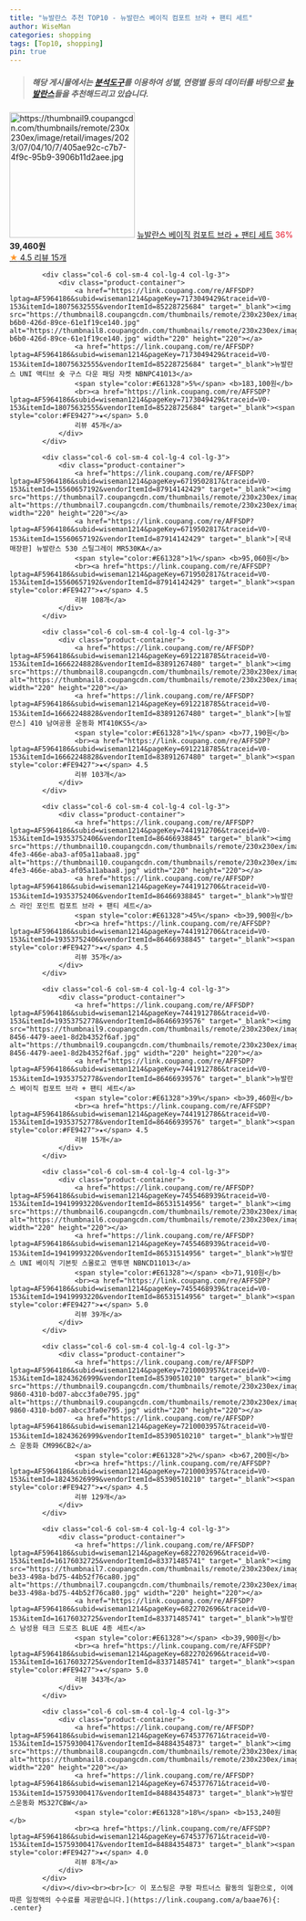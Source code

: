 ```yaml
---
title: "뉴발란스 추천 TOP10 - 뉴발란스 베이직 컴포트 브라 + 팬티 세트"
author: WiseMan
categories: shopping
tags: [Top10, shopping]
pin: true
---
```


> ##### 해당 게시물에서는 [**분석도구**](https://itemscout.io/)를 이용하여 **성별**, **연령별** 등의 데이터를 바탕으로 [**뉴발란스**](https://link.coupang.com/a/baae76)들을 추천해드리고 있습니다.
<div class="container"><div class="row">
            <div class="col-6 col-sm-4 col-lg-4 col-lg-3">
                <div class="product-container">
                    <a href="https://link.coupang.com/re/AFFSDP?lptag=AF5964186&subid=wiseman1214&pageKey=7441912786&traceid=V0-153&itemId=19353752754&vendorItemId=86466939355" target="_blank"><img src="https://thumbnail9.coupangcdn.com/thumbnails/remote/230x230ex/image/retail/images/2023/07/04/10/7/405ae92c-c7b7-4f9c-95b9-3906b11d2aee.jpg" alt="https://thumbnail9.coupangcdn.com/thumbnails/remote/230x230ex/image/retail/images/2023/07/04/10/7/405ae92c-c7b7-4f9c-95b9-3906b11d2aee.jpg" width="220" height="220"></a>
                    <a href="https://link.coupang.com/re/AFFSDP?lptag=AF5964186&subid=wiseman1214&pageKey=7441912786&traceid=V0-153&itemId=19353752754&vendorItemId=86466939355" target="_blank">뉴발란스 베이직 컴포트 브라 + 팬티 세트</a>
                    <span style="color:#E61328">36%</span> <b>39,460원</b>
                    <br><a href="https://link.coupang.com/re/AFFSDP?lptag=AF5964186&subid=wiseman1214&pageKey=7441912786&traceid=V0-153&itemId=19353752754&vendorItemId=86466939355" target="_blank"><span style="color:#FE9427">★</span> 4.5
                    리뷰 15개</a>
                </div>
            </div>
            
            <div class="col-6 col-sm-4 col-lg-4 col-lg-3">
                <div class="product-container">
                    <a href="https://link.coupang.com/re/AFFSDP?lptag=AF5964186&subid=wiseman1214&pageKey=7173049429&traceid=V0-153&itemId=18075632555&vendorItemId=85228725684" target="_blank"><img src="https://thumbnail8.coupangcdn.com/thumbnails/remote/230x230ex/image/retail/images/2023/03/03/16/7/09fb6095-b6b0-426d-89ce-61e1f19ce140.jpg" alt="https://thumbnail8.coupangcdn.com/thumbnails/remote/230x230ex/image/retail/images/2023/03/03/16/7/09fb6095-b6b0-426d-89ce-61e1f19ce140.jpg" width="220" height="220"></a>
                    <a href="https://link.coupang.com/re/AFFSDP?lptag=AF5964186&subid=wiseman1214&pageKey=7173049429&traceid=V0-153&itemId=18075632555&vendorItemId=85228725684" target="_blank">뉴발란스 UNI 액티브 숏 구스 다운 패딩 자켓 NBNPC41013</a>
                    <span style="color:#E61328">5%</span> <b>183,100원</b>
                    <br><a href="https://link.coupang.com/re/AFFSDP?lptag=AF5964186&subid=wiseman1214&pageKey=7173049429&traceid=V0-153&itemId=18075632555&vendorItemId=85228725684" target="_blank"><span style="color:#FE9427">★</span> 5.0
                    리뷰 45개</a>
                </div>
            </div>
            
            <div class="col-6 col-sm-4 col-lg-4 col-lg-3">
                <div class="product-container">
                    <a href="https://link.coupang.com/re/AFFSDP?lptag=AF5964186&subid=wiseman1214&pageKey=6719502817&traceid=V0-153&itemId=15560657192&vendorItemId=87914142429" target="_blank"><img src="https://thumbnail7.coupangcdn.com/thumbnails/remote/230x230ex/image/vendor_inventory/3744/4039fc22d0c04c973f5c01bbb657d3209d8c318da2fad5bb2a1239c3c030.jpg" alt="https://thumbnail7.coupangcdn.com/thumbnails/remote/230x230ex/image/vendor_inventory/3744/4039fc22d0c04c973f5c01bbb657d3209d8c318da2fad5bb2a1239c3c030.jpg" width="220" height="220"></a>
                    <a href="https://link.coupang.com/re/AFFSDP?lptag=AF5964186&subid=wiseman1214&pageKey=6719502817&traceid=V0-153&itemId=15560657192&vendorItemId=87914142429" target="_blank">[국내매장판] 뉴발란스 530 스틸그레이 MR530KA</a>
                    <span style="color:#E61328">1%</span> <b>95,060원</b>
                    <br><a href="https://link.coupang.com/re/AFFSDP?lptag=AF5964186&subid=wiseman1214&pageKey=6719502817&traceid=V0-153&itemId=15560657192&vendorItemId=87914142429" target="_blank"><span style="color:#FE9427">★</span> 4.5
                    리뷰 108개</a>
                </div>
            </div>
            
            <div class="col-6 col-sm-4 col-lg-4 col-lg-3">
                <div class="product-container">
                    <a href="https://link.coupang.com/re/AFFSDP?lptag=AF5964186&subid=wiseman1214&pageKey=6912218785&traceid=V0-153&itemId=16662248828&vendorItemId=83891267480" target="_blank"><img src="https://thumbnail8.coupangcdn.com/thumbnails/remote/230x230ex/image/vendor_inventory/4e84/4c40c51a649e04c15fc5336623581fd19c4640a64ec26ff3d2b8662536a1.jpg" alt="https://thumbnail8.coupangcdn.com/thumbnails/remote/230x230ex/image/vendor_inventory/4e84/4c40c51a649e04c15fc5336623581fd19c4640a64ec26ff3d2b8662536a1.jpg" width="220" height="220"></a>
                    <a href="https://link.coupang.com/re/AFFSDP?lptag=AF5964186&subid=wiseman1214&pageKey=6912218785&traceid=V0-153&itemId=16662248828&vendorItemId=83891267480" target="_blank">[뉴발란스] 410 남여공용 운동화 MT410KS5</a>
                    <span style="color:#E61328">1%</span> <b>77,190원</b>
                    <br><a href="https://link.coupang.com/re/AFFSDP?lptag=AF5964186&subid=wiseman1214&pageKey=6912218785&traceid=V0-153&itemId=16662248828&vendorItemId=83891267480" target="_blank"><span style="color:#FE9427">★</span> 4.5
                    리뷰 103개</a>
                </div>
            </div>
            
            <div class="col-6 col-sm-4 col-lg-4 col-lg-3">
                <div class="product-container">
                    <a href="https://link.coupang.com/re/AFFSDP?lptag=AF5964186&subid=wiseman1214&pageKey=7441912706&traceid=V0-153&itemId=19353752406&vendorItemId=86466938845" target="_blank"><img src="https://thumbnail10.coupangcdn.com/thumbnails/remote/230x230ex/image/retail/images/2023/07/04/10/5/0d17ccbe-4fe3-466e-aba3-af05a11abaa8.jpg" alt="https://thumbnail10.coupangcdn.com/thumbnails/remote/230x230ex/image/retail/images/2023/07/04/10/5/0d17ccbe-4fe3-466e-aba3-af05a11abaa8.jpg" width="220" height="220"></a>
                    <a href="https://link.coupang.com/re/AFFSDP?lptag=AF5964186&subid=wiseman1214&pageKey=7441912706&traceid=V0-153&itemId=19353752406&vendorItemId=86466938845" target="_blank">뉴발란스 라인 포인트 컴포트 브라 + 팬티 세트</a>
                    <span style="color:#E61328">45%</span> <b>39,900원</b>
                    <br><a href="https://link.coupang.com/re/AFFSDP?lptag=AF5964186&subid=wiseman1214&pageKey=7441912706&traceid=V0-153&itemId=19353752406&vendorItemId=86466938845" target="_blank"><span style="color:#FE9427">★</span> 4.5
                    리뷰 35개</a>
                </div>
            </div>
            
            <div class="col-6 col-sm-4 col-lg-4 col-lg-3">
                <div class="product-container">
                    <a href="https://link.coupang.com/re/AFFSDP?lptag=AF5964186&subid=wiseman1214&pageKey=7441912786&traceid=V0-153&itemId=19353752778&vendorItemId=86466939576" target="_blank"><img src="https://thumbnail9.coupangcdn.com/thumbnails/remote/230x230ex/image/retail/images/2023/07/04/10/7/aac805dc-8456-4479-aee1-8d2b4352f6af.jpg" alt="https://thumbnail9.coupangcdn.com/thumbnails/remote/230x230ex/image/retail/images/2023/07/04/10/7/aac805dc-8456-4479-aee1-8d2b4352f6af.jpg" width="220" height="220"></a>
                    <a href="https://link.coupang.com/re/AFFSDP?lptag=AF5964186&subid=wiseman1214&pageKey=7441912786&traceid=V0-153&itemId=19353752778&vendorItemId=86466939576" target="_blank">뉴발란스 베이직 컴포트 브라 + 팬티 세트</a>
                    <span style="color:#E61328">39%</span> <b>39,460원</b>
                    <br><a href="https://link.coupang.com/re/AFFSDP?lptag=AF5964186&subid=wiseman1214&pageKey=7441912786&traceid=V0-153&itemId=19353752778&vendorItemId=86466939576" target="_blank"><span style="color:#FE9427">★</span> 4.5
                    리뷰 15개</a>
                </div>
            </div>
            
            <div class="col-6 col-sm-4 col-lg-4 col-lg-3">
                <div class="product-container">
                    <a href="https://link.coupang.com/re/AFFSDP?lptag=AF5964186&subid=wiseman1214&pageKey=7455468939&traceid=V0-153&itemId=19419993220&vendorItemId=86531514956" target="_blank"><img src="https://thumbnail6.coupangcdn.com/thumbnails/remote/230x230ex/image/rs_quotation_api/5e3wbd7b/f1b7e1a191f04a779de301d26b972fb7.jpg" alt="https://thumbnail6.coupangcdn.com/thumbnails/remote/230x230ex/image/rs_quotation_api/5e3wbd7b/f1b7e1a191f04a779de301d26b972fb7.jpg" width="220" height="220"></a>
                    <a href="https://link.coupang.com/re/AFFSDP?lptag=AF5964186&subid=wiseman1214&pageKey=7455468939&traceid=V0-153&itemId=19419993220&vendorItemId=86531514956" target="_blank">뉴발란스 UNI 베이직 기본핏 스몰로고 맨투맨 NBNCD11013</a>
                    <span style="color:#E61328"></span> <b>71,910원</b>
                    <br><a href="https://link.coupang.com/re/AFFSDP?lptag=AF5964186&subid=wiseman1214&pageKey=7455468939&traceid=V0-153&itemId=19419993220&vendorItemId=86531514956" target="_blank"><span style="color:#FE9427">★</span> 5.0
                    리뷰 39개</a>
                </div>
            </div>
            
            <div class="col-6 col-sm-4 col-lg-4 col-lg-3">
                <div class="product-container">
                    <a href="https://link.coupang.com/re/AFFSDP?lptag=AF5964186&subid=wiseman1214&pageKey=7210003957&traceid=V0-153&itemId=18243626999&vendorItemId=85390510210" target="_blank"><img src="https://thumbnail9.coupangcdn.com/thumbnails/remote/230x230ex/image/retail/images/2023/03/20/14/6/8f08fdf8-9860-4310-bd07-abcc3fa0e795.jpg" alt="https://thumbnail9.coupangcdn.com/thumbnails/remote/230x230ex/image/retail/images/2023/03/20/14/6/8f08fdf8-9860-4310-bd07-abcc3fa0e795.jpg" width="220" height="220"></a>
                    <a href="https://link.coupang.com/re/AFFSDP?lptag=AF5964186&subid=wiseman1214&pageKey=7210003957&traceid=V0-153&itemId=18243626999&vendorItemId=85390510210" target="_blank">뉴발란스 운동화 CM996CB2</a>
                    <span style="color:#E61328">2%</span> <b>67,200원</b>
                    <br><a href="https://link.coupang.com/re/AFFSDP?lptag=AF5964186&subid=wiseman1214&pageKey=7210003957&traceid=V0-153&itemId=18243626999&vendorItemId=85390510210" target="_blank"><span style="color:#FE9427">★</span> 4.5
                    리뷰 129개</a>
                </div>
            </div>
            
            <div class="col-6 col-sm-4 col-lg-4 col-lg-3">
                <div class="product-container">
                    <a href="https://link.coupang.com/re/AFFSDP?lptag=AF5964186&subid=wiseman1214&pageKey=6822702696&traceid=V0-153&itemId=16176032725&vendorItemId=83371485741" target="_blank"><img src="https://thumbnail7.coupangcdn.com/thumbnails/remote/230x230ex/image/retail/images/2022/10/05/13/6/c4dfb5c7-be33-498a-bd75-44b52f76ca80.jpg" alt="https://thumbnail7.coupangcdn.com/thumbnails/remote/230x230ex/image/retail/images/2022/10/05/13/6/c4dfb5c7-be33-498a-bd75-44b52f76ca80.jpg" width="220" height="220"></a>
                    <a href="https://link.coupang.com/re/AFFSDP?lptag=AF5964186&subid=wiseman1214&pageKey=6822702696&traceid=V0-153&itemId=16176032725&vendorItemId=83371485741" target="_blank">뉴발란스 남성용 테크 드로즈 BLUE 4종 세트</a>
                    <span style="color:#E61328"></span> <b>39,900원</b>
                    <br><a href="https://link.coupang.com/re/AFFSDP?lptag=AF5964186&subid=wiseman1214&pageKey=6822702696&traceid=V0-153&itemId=16176032725&vendorItemId=83371485741" target="_blank"><span style="color:#FE9427">★</span> 5.0
                    리뷰 343개</a>
                </div>
            </div>
            
            <div class="col-6 col-sm-4 col-lg-4 col-lg-3">
                <div class="product-container">
                    <a href="https://link.coupang.com/re/AFFSDP?lptag=AF5964186&subid=wiseman1214&pageKey=6745377671&traceid=V0-153&itemId=15759300417&vendorItemId=84884354873" target="_blank"><img src="https://thumbnail8.coupangcdn.com/thumbnails/remote/230x230ex/image/vendor_inventory/79e2/efc55f8df75420cdbf05ecfd9962f1ac448bd030b66cbd76980d1fd04a92.jpg" alt="https://thumbnail8.coupangcdn.com/thumbnails/remote/230x230ex/image/vendor_inventory/79e2/efc55f8df75420cdbf05ecfd9962f1ac448bd030b66cbd76980d1fd04a92.jpg" width="220" height="220"></a>
                    <a href="https://link.coupang.com/re/AFFSDP?lptag=AF5964186&subid=wiseman1214&pageKey=6745377671&traceid=V0-153&itemId=15759300417&vendorItemId=84884354873" target="_blank">뉴발란스운동화 MS327CBW</a>
                    <span style="color:#E61328">18%</span> <b>153,240원</b>
                    <br><a href="https://link.coupang.com/re/AFFSDP?lptag=AF5964186&subid=wiseman1214&pageKey=6745377671&traceid=V0-153&itemId=15759300417&vendorItemId=84884354873" target="_blank"><span style="color:#FE9427">★</span> 4.0
                    리뷰 8개</a>
                </div>
            </div>
            </div></div><br><br>[👉 이 포스팅은 쿠팡 파트너스 활동의 일환으로, 이에 따른 일정액의 수수료를 제공받습니다.](https://link.coupang.com/a/baae76){: .center}
